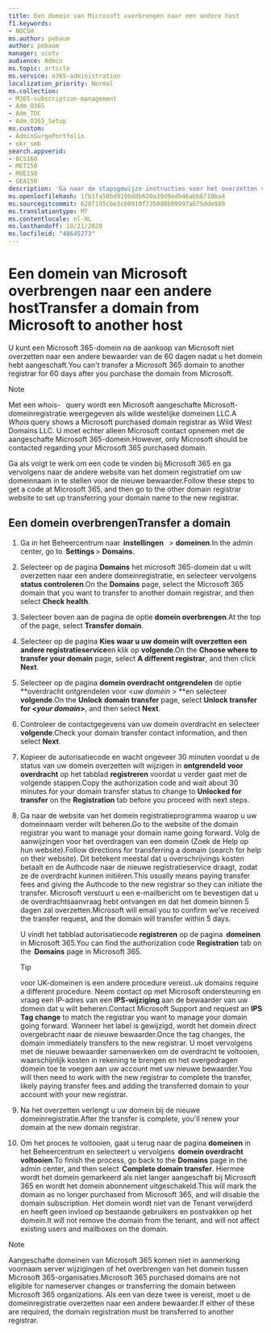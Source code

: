 ```yaml
---
title: Een domein van Microsoft overbrengen naar een andere host
f1.keywords:
- NOCSH
ms.author: pebaum
author: pebaum
manager: scotv
audience: Admin
ms.topic: article
ms.service: o365-administration
localization_priority: Normal
ms.collection:
- M365-subscription-management
- Adm_O365
- Adm_TOC
- Adm_O365_Setup
ms.custom:
- AdminSurgePortfolio
- okr_smb
search.appverid:
- BCS160
- MET150
- MOE150
- GEA150
description: 'Ga naar de stapsgewijze instructies voor het overzetten van een domein van Microsoft naar een andere bewaarder. '
ms.openlocfilehash: 1fb1fa50bd919bddb620a39d9edb46abb6710ba4
ms.sourcegitcommit: 628f195cbe3c00910f7350d8b09997a675dde989
ms.translationtype: MT
ms.contentlocale: nl-NL
ms.lasthandoff: 10/21/2020
ms.locfileid: "48645273"
---
```

# <a name="transfer-a-domain-from-microsoft-to-another-host"></a><span data-ttu-id="20ff5-103">Een domein van Microsoft overbrengen naar een andere host</span><span class="sxs-lookup"><span data-stu-id="20ff5-103">Transfer a domain from Microsoft to another host</span></span>

<span data-ttu-id="20ff5-104">U kunt een Microsoft 365-domein na de aankoop van Microsoft niet overzetten naar een andere bewaarder van de 60 dagen nadat u het domein hebt aangeschaft.</span><span class="sxs-lookup"><span data-stu-id="20ff5-104">You can't transfer a Microsoft 365 domain to another registrar for 60 days after you purchase the domain from Microsoft.</span></span>

> [!NOTE]
> <span data-ttu-id="20ff5-105">Met een _whois_-   query wordt een Microsoft aangeschafte Microsoft-domeinregistratie weergegeven als wilde westelijke domeinen LLC.</span><span class="sxs-lookup"><span data-stu-id="20ff5-105">A _Whois_ query shows a Microsoft purchased domain registrar as Wild West Domains LLC.</span></span> <span data-ttu-id="20ff5-106">U moet echter alleen Microsoft contact opnemen met de aangeschafte Microsoft 365-domein.</span><span class="sxs-lookup"><span data-stu-id="20ff5-106">However, only Microsoft should be contacted regarding your Microsoft 365 purchased domain.</span></span>

<span data-ttu-id="20ff5-107">Ga als volgt te werk om een code te vinden bij Microsoft 365 en ga vervolgens naar de andere website van het domein registratief om uw domeinnaam in te stellen voor de nieuwe bewaarder.</span><span class="sxs-lookup"><span data-stu-id="20ff5-107">Follow these steps to get a code at Microsoft 365, and then go to the other domain registrar website to set up transferring your domain name to the new registrar.</span></span>

## <a name="transfer-a-domain"></a><span data-ttu-id="20ff5-108">Een domein overbrengen</span><span class="sxs-lookup"><span data-stu-id="20ff5-108">Transfer a domain</span></span>

1. <span data-ttu-id="20ff5-109">Ga in het Beheercentrum naar  **instellingen**   >  **domeinen**.</span><span class="sxs-lookup"><span data-stu-id="20ff5-109">In the admin center, go to  **Settings** > **Domains**.</span></span>

2. <span data-ttu-id="20ff5-110">Selecteer op de pagina **Domains** het microsoft 365-domein dat u wilt overzetten naar een andere domeinregistratie, en selecteer vervolgens **status controleren**.</span><span class="sxs-lookup"><span data-stu-id="20ff5-110">On the **Domains** page, select the Microsoft 365 domain that you want to transfer to another domain registrar, and then select **Check health**.</span></span>

3. <span data-ttu-id="20ff5-111">Selecteer boven aan de pagina de optie **domein overbrengen**.</span><span class="sxs-lookup"><span data-stu-id="20ff5-111">At the top of the page, select **Transfer domain**.</span></span>

4. <span data-ttu-id="20ff5-112">Selecteer op de pagina **Kies waar u uw domein wilt overzetten** **een andere registratieservice**en klik op **volgende**.</span><span class="sxs-lookup"><span data-stu-id="20ff5-112">On the **Choose where to transfer your domain** page, select **A different registrar**, and then click **Next**.</span></span>

5. <span data-ttu-id="20ff5-113">Selecteer op de pagina **domein overdracht ontgrendelen** de optie \*\*overdracht ontgrendelen voor <_uw domein_ > \*\*en selecteer **volgende**.</span><span class="sxs-lookup"><span data-stu-id="20ff5-113">On the **Unlock domain transfer** page, select **Unlock transfer for <_your domain_>**, and then select **Next**.</span></span>

6. <span data-ttu-id="20ff5-114">Controleer de contactgegevens van uw domein overdracht en selecteer **volgende**.</span><span class="sxs-lookup"><span data-stu-id="20ff5-114">Check your domain transfer contact information, and then select **Next**.</span></span>

7. <span data-ttu-id="20ff5-115">Kopieer de autorisatiecode en wacht ongeveer 30 minuten voordat u de status van uw domein overzetten wilt wijzigen in **ontgrendeld voor overdracht** op het tabblad **registreren** voordat u verder gaat met de volgende stappen.</span><span class="sxs-lookup"><span data-stu-id="20ff5-115">Copy the authorization code and wait about 30 minutes for your domain transfer status to change to **Unlocked for transfer** on the **Registration** tab before you proceed with next steps.</span></span>

8. <span data-ttu-id="20ff5-116">Ga naar de website van het domein registratieprogramma waarop u uw domeinnaam verder wilt beheren.</span><span class="sxs-lookup"><span data-stu-id="20ff5-116">Go to the website of the domain registrar you want to manage your domain name going forward.</span></span> <span data-ttu-id="20ff5-117">Volg de aanwijzingen voor het overdragen van een domein (Zoek de Help op hun website).</span><span class="sxs-lookup"><span data-stu-id="20ff5-117">Follow directions for transferring a domain (search for help on their website).</span></span> <span data-ttu-id="20ff5-118">Dit betekent meestal dat u overschrijvings kosten betaalt en de Authcode naar de nieuwe registratieservice draagt, zodat ze de overdracht kunnen initiëren.</span><span class="sxs-lookup"><span data-stu-id="20ff5-118">This usually means paying transfer fees and giving the Authcode to the new registrar so they can initiate the transfer.</span></span> <span data-ttu-id="20ff5-119">Microsoft verstuurt u een e-mailbericht om te bevestigen dat u de overdrachtsaanvraag hebt ontvangen en dat het domein binnen 5 dagen zal overzetten.</span><span class="sxs-lookup"><span data-stu-id="20ff5-119">Microsoft will email you to confirm we’ve received the transfer request, and the domain will transfer within 5 days.</span></span>

    <span data-ttu-id="20ff5-120">U vindt het tabblad autorisatiecode **registreren** op de pagina  **domeinen** in Microsoft 365.</span><span class="sxs-lookup"><span data-stu-id="20ff5-120">You can find the authorization code **Registration** tab on the  **Domains** page in Microsoft 365.</span></span>
    
    > [!TIP]
    > <span data-ttu-id="20ff5-121">voor UK-domeinen is een andere procedure vereist.</span><span class="sxs-lookup"><span data-stu-id="20ff5-121">.uk domains require a different procedure.</span></span> <span data-ttu-id="20ff5-122">Neem contact op met Microsoft ondersteuning en vraag een IP-adres van een **IPS-wijziging** aan de bewaarder van uw domein dat u wilt beheren.</span><span class="sxs-lookup"><span data-stu-id="20ff5-122">Contact Microsoft Support and request an **IPS Tag change** to match the registrar you want to manage your domain going forward.</span></span> <span data-ttu-id="20ff5-123">Wanneer het label is gewijzigd, wordt het domein direct overgebracht naar de nieuwe bewaarder.</span><span class="sxs-lookup"><span data-stu-id="20ff5-123">Once the tag changes, the domain immediately transfers to the new registrar.</span></span> <span data-ttu-id="20ff5-124">U moet vervolgens met de nieuwe bewaarder samenwerken om de overdracht te voltooien, waarschijnlijk kosten in rekening te brengen en het overgedragen domein toe te voegen aan uw account met uw nieuwe bewaarder.</span><span class="sxs-lookup"><span data-stu-id="20ff5-124">You will then need to work with the new registrar to complete the transfer, likely paying transfer fees and adding the transferred domain to your account with your new registrar.</span></span>

9. <span data-ttu-id="20ff5-125">Na het overzetten verlengt u uw domein bij de nieuwe domeinregistratie.</span><span class="sxs-lookup"><span data-stu-id="20ff5-125">After the transfer is complete, you'll renew your domain at the new domain registrar.</span></span>

10. <span data-ttu-id="20ff5-126">Om het proces te voltooien, gaat u terug naar de pagina **domeinen** in het Beheercentrum en selecteert u vervolgens  **domein overdracht voltooien**.</span><span class="sxs-lookup"><span data-stu-id="20ff5-126">To finish the process, go back to the **Domains** page in the admin center, and then select  **Complete domain transfer**.</span></span> <span data-ttu-id="20ff5-127">Hiermee wordt het domein gemarkeerd als niet langer aangeschaft bij Microsoft 365 en wordt het domein abonnement uitgeschakeld.</span><span class="sxs-lookup"><span data-stu-id="20ff5-127">This will mark the domain as no longer purchased from Microsoft 365, and will disable the domain subscription.</span></span> <span data-ttu-id="20ff5-128">Het domein wordt niet van de Tenant verwijderd en heeft geen invloed op bestaande gebruikers en postvakken op het domein.</span><span class="sxs-lookup"><span data-stu-id="20ff5-128">It will not remove the domain from the tenant, and will not affect existing users and mailboxes on the domain.</span></span>

> [!NOTE]
> <span data-ttu-id="20ff5-129">Aangeschafte domeinen van Microsoft 365 komen niet in aanmerking voornaam server wijzigingen of het overbrengen van het domein tussen Microsoft 365-organisaties.</span><span class="sxs-lookup"><span data-stu-id="20ff5-129">Microsoft 365 purchased domains are not eligible for nameserver changes or transferring the domain between Microsoft 365 organizations.</span></span> <span data-ttu-id="20ff5-130">Als een van deze twee is vereist, moet u de domeinregistratie overzetten naar een andere bewaarder.</span><span class="sxs-lookup"><span data-stu-id="20ff5-130">If either of these are required, the domain registration must be transferred to another registrar.</span></span>
